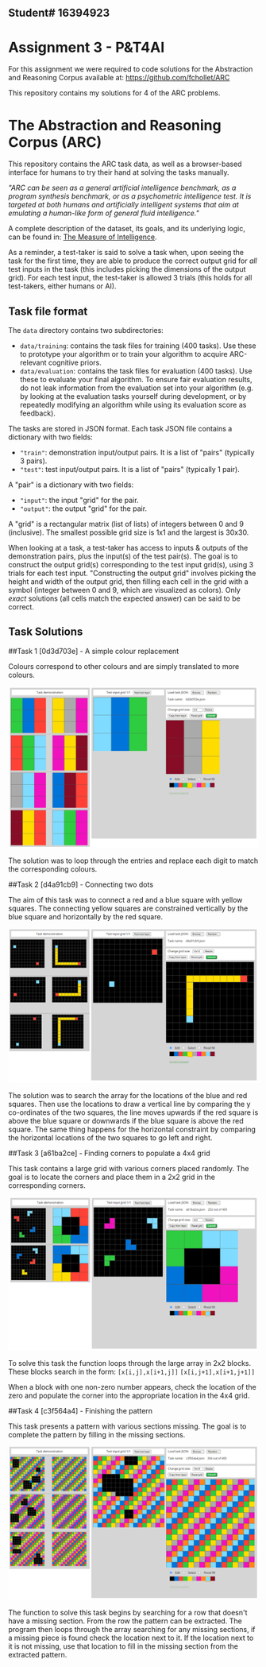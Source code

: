 ## Student# 16394923 

# Assignment 3 - P&T4AI

For this assignment we were required to code solutions for the Abstraction and Reasoning Corpus available at: https://github.com/fchollet/ARC

This repository contains my solutions for 4 of the ARC problems.



# The Abstraction and Reasoning Corpus (ARC)

This repository contains the ARC task data, as well as a browser-based interface for humans to try their hand at solving the tasks manually.

*"ARC can be seen as a general artificial intelligence benchmark, as a program synthesis benchmark, or as a psychometric intelligence test. It is targeted at both humans and artificially intelligent systems that aim at emulating a human-like form of general fluid intelligence."*

A complete description of the dataset, its goals, and its underlying logic, can be found in: [The Measure of Intelligence](https://arxiv.org/abs/1911.01547).

As a reminder, a test-taker is said to solve a task when, upon seeing the task for the first time, they are able to produce the correct output grid for *all* test inputs in the task (this includes picking the dimensions of the output grid). For each test input, the test-taker is allowed 3 trials (this holds for all test-takers, either humans or AI).


## Task file format

The `data` directory contains two subdirectories:

- `data/training`: contains the task files for training (400 tasks). Use these to prototype your algorithm or to train your algorithm to acquire ARC-relevant cognitive priors.
- `data/evaluation`: contains the task files for evaluation (400 tasks). Use these to evaluate your final algorithm. To ensure fair evaluation results, do not leak information from the evaluation set into your algorithm (e.g. by looking at the evaluation tasks yourself during development, or by repeatedly modifying an algorithm while using its evaluation score as feedback).

The tasks are stored in JSON format. Each task JSON file contains a dictionary with two fields:

- `"train"`: demonstration input/output pairs. It is a list of "pairs" (typically 3 pairs).
- `"test"`: test input/output pairs. It is a list of "pairs" (typically 1 pair).

A "pair" is a dictionary with two fields:

- `"input"`: the input "grid" for the pair.
- `"output"`: the output "grid" for the pair.

A "grid" is a rectangular matrix (list of lists) of integers between 0 and 9 (inclusive). The smallest possible grid size is 1x1 and the largest is 30x30.

When looking at a task, a test-taker has access to inputs & outputs of the demonstration pairs, plus the input(s) of the test pair(s). The goal is to construct the output grid(s) corresponding to the test input grid(s), using 3 trials for each test input. "Constructing the output grid" involves picking the height and width of the output grid, then filling each cell in the grid with a symbol (integer between 0 and 9, which are visualized as colors). Only *exact* solutions (all cells match the expected answer) can be said to be correct.


## Task Solutions
##Task 1 [0d3d703e] - A simple colour replacement

Colours correspond to other colours and are simply translated to more colours.

![0d3d703e](https://github.com/AJTYNAN/ARC/blob/master/0d3d703e.png)

The solution was to loop through the entries and replace each digit to match the corresponding colours.

##Task 2 [d4a91cb9] - Connecting two dots

The aim of this task was to connect a red and a blue square with yellow squares.
The connecting yellow squares are constrained vertically by the blue square and horizontally by the red square.

![d4a91cb9](https://github.com/AJTYNAN/ARC/blob/master/d4a91cb9.png)

The solution was to search the array for the locations of the blue and red squares. Then use the locations to draw a vertical line by comparing the y co-ordinates of the two squares, the line moves upwards if the red square is above the blue square or downwards if the blue square is above the red square.
The same thing happens for the horizontal constraint by comparing the horizontal locations of the two squares to go left and right.

##Task 3 [a61ba2ce] - Finding corners to populate a 4x4 grid

This task contains a large grid with various corners placed randomly. The goal is to locate the corners and place them in a 2x2 grid in the corresponding corners.

![a61ba2ce](https://github.com/AJTYNAN/ARC/blob/master/a61ba2ce.png)

To solve this task the function loops through the large array in 2x2 blocks.
These blocks search in the form:
`[x[i,j],x[i+1,j]]`
`[x[i,j+1],x[i+1,j+1]]`

When a block with one non-zero number appears, check the location of the zero and populate the corner into the appropriate location in the 4x4 grid.

##Task 4 [c3f564a4] - Finishing the pattern

This task presents a pattern with various sections missing. The goal is to complete the pattern by filling in the missing sections.

![c3f564a4](https://github.com/AJTYNAN/ARC/blob/master/c3f564a4.png)

The function to solve this task begins by searching for a row that doesn't have a missing section. From the row the pattern can be extracted.
The program then loops through the array searching for any missing sections, if a missing piece is found check the location next to it. If the location next to it is not missing, use that location to fill in the missing section from the extracted pattern.